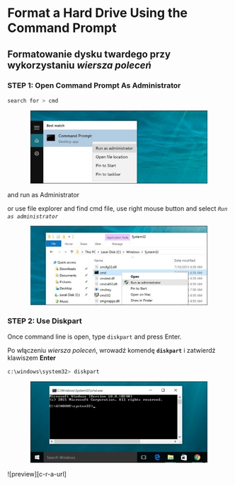 # Format a Hard Drive Using the Command Prompt 

## Formatowanie dysku twardego przy wykorzystaniu *wiersza poleceń*

<!-- ...trying to figure out how it is working -->

### STEP 1: Open Command Prompt As Administrator

```bash
search for > cmd
```

<p align="center">
    <img width="400px" src="https://raw.githubusercontent.com/pajlotapps/diskpart/main/src/asAdmin.jpg" alt="run as administrator">
</p>
and run as Administrator

or use file explorer and find cmd file, use right mouse button and select *`Run as administrator`*

<p align="center">
    <img width="400px" src="https://raw.githubusercontent.com/pajlotapps/diskpart/main/src/asAdmin2.jpg" alt="run as administrator">
</p>

### STEP 2: Use Diskpart

Once command line is open, type `diskpart` and press Enter.

Po włączeniu *wiersza poleceń*, wrowadź komendę **`diskpart`** i zatwierdź klawiszem **Enter**

```bash
c:\windows\system32> diskpart
```
<p align="center">
    <img width="400px" src="https://raw.githubusercontent.com/pajlotapps/diskpart/main/src/cmd.jpg" alt="cmd">
</p>

![preview][c-r-a-url]


<!-- Linki -->
[test-url]: http://pajlot.pl